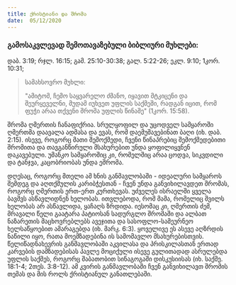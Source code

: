 ```yaml
---
title: ქრისტიანი და შრომა
date:  05/12/2020
---
```


<h3 class="ka_geo">გამოსაკვლევად შემოთავაზებული ბიბლიური მუხლები: </h3>
დაბ. 3:19; რჯლ. 16:15; გამ. 25:10-30:38; გალ. 5:22-26; ეკლ. 9:10; 1კორ. 10:31;

> <p>სამახსოვრო მუხლი:</p>
> "ამიტომ, ჩემო საყვარელო ძმანო, იყავით მტკიცენი და შეურყეველნი, მუდამ იუხვეთ უფლის საქმეში, რადგან იცით, რომ ფუჭი არაა თქვენი შრომა უფლის წინაშე" (1კორ. 15:58).

შრომა ღმერთის ჩანაფიქრია. სრულყოფილ და უცოდველ სამყაროში ღმერთმა დაავალა ადმასა და ევას, რომ დაემუშავებინათ ბაღი (იხ. დაბ. 2:15). ისევე, როგორც მათი შემოქმედი, ჩვენი წინაპრებიც შემოქმედებითი შრომითა და თავგანწირული მსახურებით უნდა ყოფილიყვნენ დაკავებული. უმანკო სამყაროშიც კი, რომელშიც არაა ცოდვა, სიკვდილი და ტანჯვა, კაცობრიობას უნდა ეშრომა.

დღესაც, როგორც მთელი ამ ხნის განმავლობაში - იდეალური სამყაროს შემდეგ და აღთქმულის კარიბჭესთან - ჩვენ უნდა განვიხილავდეთ შრომას, როგორც ღმერთის ერთ-ერთ კურთხევას. უძველეს ისრაელში ყველა ბავშვს ასწავლიდნენ ხელობას. ითვლებოდა, რომ მამა, რომელიც შვილს ხელობას არ ასწავლიდა, ყაჩაღს ზრდიდა. იესომაც კი, ღმერთის ძემ, მრავალი წელი გაატარა პატიოსან  სადურგლო შრომაში და ალბათ ნაზარეთის მაცხოვრებლებს ავეჯითა და სასოფლო-სამეურნეო ხელსაწყოებით ამარაგებდა (იხ. მარკ. 6:3). ყოველივე ეს ასევე აღზრდის ნაწილი იყო, რათა მოემზადებინა ის სამომავლო მსახურებისთვის. წელიწადნახევრის განმავლობაში აკვილასა და პრისკილასთან ერთად კარვების დამზადებისას პავლე მოციქული ისევე გულითადად ასრულებდა უფლის საქმეს, როგორც შაბათობით სინაგოგაში დისკუსიისას (იხ. საქმე. 18:1-4; 2თეს. 3:8-12). ამ კვირის განმავლობაში ჩვენ განვიხილავთ შრომის თემას და მის როლს ქრისტიანულ განათლებაში.